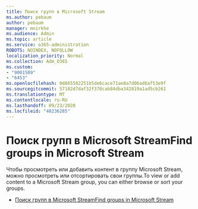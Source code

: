 ```yaml
---
title: Поиск групп в Microsoft Stream
ms.author: pebaum
author: pebaum
manager: mnirkhe
ms.audience: Admin
ms.topic: article
ms.service: o365-administration
ROBOTS: NOINDEX, NOFOLLOW
localization_priority: Normal
ms.collection: Adm_O365
ms.custom:
- "9001509"
- "6453"
ms.openlocfilehash: 0d865582251b5de6cace71ae8a7d06ad6af53e9f
ms.sourcegitcommit: 57102d7daf32f370cab84dba342819a1ad5cb261
ms.translationtype: MT
ms.contentlocale: ru-RU
ms.lasthandoff: 09/23/2020
ms.locfileid: "48236285"
---
```

# <a name="find-groups-in-microsoft-stream"></a><span data-ttu-id="3f971-102">Поиск групп в Microsoft Stream</span><span class="sxs-lookup"><span data-stu-id="3f971-102">Find groups in Microsoft Stream</span></span>

<span data-ttu-id="3f971-103">Чтобы просмотреть или добавить контент в группу Microsoft Stream, можно просмотреть или отсортировать свои группы.</span><span class="sxs-lookup"><span data-stu-id="3f971-103">To view or add content to a Microsoft Stream group, you can either browse or sort your groups.</span></span>  

- [<span data-ttu-id="3f971-104">Поиск групп в Microsoft Stream</span><span class="sxs-lookup"><span data-stu-id="3f971-104">Find groups in Microsoft Stream</span></span>](https://docs.microsoft.com/stream/portal-browse-filter-groups)
